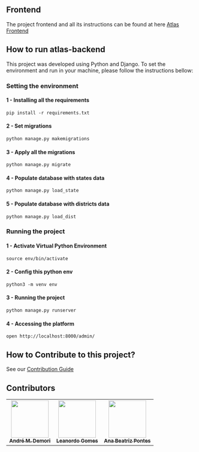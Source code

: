 ## Frontend 

The project frontend and all its instructions can be found at here [Atlas Frontend](https://github.com/gpmc-lab-ufrgs/atlas)

## How to run atlas-backend

This project was developed using Python and Django. To set the environment and run in your machine, please follow the instructions bellow:

<!-- PARA DOCKER(AINDA NÃO ESTÁ PRONTO) -->
<!-- ### Setting the environment and Running the project
```
docker-compose up
```  -->

<!-- versão temporaria sem docker -->
### Setting the environment

#### 1 - Installing all the requirements

```
pip install -r requirements.txt
```

#### 2 - Set migrations

```
python manage.py makemigrations
```
#### 3 - Apply all the migrations

```
python manage.py migrate
```
#### 4 - Populate database with states data

```
python manage.py load_state 
```
#### 5 - Populate database with districts data

```
python manage.py load_dist
```
### Running the project

#### 1 - Activate Virtual Python Environment

```
source env/bin/activate 
```
#### 2 - Config this python env

```
python3 -m venv env                                
```

#### 3 - Running the project

```
python manage.py runserver
```

#### 4 - Accessing the platform

```
open http://localhost:8000/admin/
```

## How to Contribute to this project?
See our [Contribution Guide](CONTRIBUTION.md)  

## Contributors 

<table>
  <tbody>
    <tr>
      <td align="center"><a href="https://www.github.com/andredemori/"><img src="https://github.com/andredemori.png" width="100px;" alt=""/><br /><sub><b>André M. Demori</b></sub></a><br /><a href="https://github.com/gpmc-lab-ufrgs/atlas/commits?author=andredemori" title="Code"></a> <a href="#ideas-andredemori" title="Ideas, Planning, & Feedback"></a> <a href="https://github.com/gpmc-lab-ufrgs/atlas/commits?author=andredemori" title="Documentation"></a> <a href="https://github.com/gpmc-lab-ufrgs/atlas/pulls/assigned/andredemori" title="Reviewed Pull Requests"></a></td>
      <td align="center"><a href="https://www.linkedin.com/in/leosilvagomes/"><img src="https://avatars.githubusercontent.com/u/61520601?v=4" width="100px;" alt=""/><br /><sub><b>Leanordo Gomes</b></sub></a><br /><a href="https://github.com/gpmc-lab-ufrgs/atlas-backend/commits?author=LeoSilvaGomes" title="Code"></a> <a href="#ideas-LeoSilvaGomes" title="Ideas, Planning, & Feedback"></a> <a href="https://github.com/gpmc-lab-ufrgs/atlas-backend/commits?author=LeoSilvaGomes" title="Documentation"></a> <a href="https://github.com/gpmc-lab-ufrgs/atlas-backend/pulls?q=is%3Apr+assignee%3ALeoSilvaGomes+is%3Aclosed" title="Reviewed Pull Requests"></a></td>
      <td align="center"><a href="https://www.linkedin.com/in/ana-beatriz-pontes/"><img src="https://avatars.githubusercontent.com/u/47431053?v=4" width="100px;" alt=""/><br /><sub><b>Ana Beatriz Pontes</b></sub></a><br /><a href="https://github.com/gpmc-lab-ufrgs/atlas-backend/commits?author=AnaBeatrizPontes" title="Code"></a> <a href="#ideas-AnaBeatrizPontes" title="Ideas, Planning, & Feedback"></a> <a href="https://github.com/gpmc-lab-ufrgs/atlas-backend/commits?author=AnaBeatrizPontes" title="Documentation"></a> <a href="https://github.com/gpmc-lab-ufrgs/atlas-backend/pulls?q=is%3Apr+is%3Aclosed+assignee%3AAnaBeatrizPontes" title="Reviewed Pull Requests"></a></td>
    </tr>
  </tbody>
</table>

